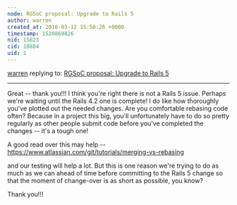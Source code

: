 ```yaml
---
node: RGSoC proposal: Upgrade to Rails 5 
author: warren
created_at: 2018-03-12 15:50:26 +0000
timestamp: 1520869826
nid: 15823
cid: 18884
uid: 1
---
```




[warren](../profile/warren) replying to: [RGSoC proposal: Upgrade to Rails 5 ](../notes/cess/02-27-2018/rgsoc-proposal-upgrade-to-rails-5-email-integration)

----
Great -- thank you!!! I think you're right there is not a Rails 5 issue. Perhaps we're waiting until the Rails 4.2 one is complete! I do like how thoroughly you've plotted out the needed changes. Are you comfortable rebasing code often? Because in a project this big, you'll unfortunately have to do so pretty regularly as other people submit code before you've completed the changes -- it's a tough one!

A good read over this may help -- https://www.atlassian.com/git/tutorials/merging-vs-rebasing

and our testing will help a lot. But this is one reason we're trying to do as much as we can ahead of time before committing to the Rails 5 change so that the moment of change-over is as short as possible, you know? 

Thank you!!!